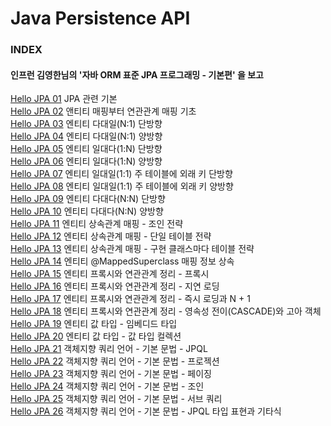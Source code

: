 # Java Persistence API

### INDEX

#### 인프런 김영한님의 '자바 ORM 표준 JPA 프로그래밍 - 기본편' 을 보고

[Hello JPA 01](https://github.com/oh29oh29/jpa-study/tree/master/hello-jpa-01) JPA 관련 기본  
[Hello JPA 02](https://github.com/oh29oh29/jpa-study/tree/master/hello-jpa-02) 앤티티 매핑부터 연관관계 매핑 기초  
[Hello JPA 03](https://github.com/oh29oh29/jpa-study/tree/master/hello-jpa-03) 엔티티 다대일(N:1) 단방향  
[Hello JPA 04](https://github.com/oh29oh29/jpa-study/tree/master/hello-jpa-04) 엔티티 다대일(N:1) 양방향  
[Hello JPA 05](https://github.com/oh29oh29/jpa-study/tree/master/hello-jpa-05) 엔티티 일대다(1:N) 단방향  
[Hello JPA 06](https://github.com/oh29oh29/jpa-study/tree/master/hello-jpa-06) 엔티티 일대다(1:N) 양방향  
[Hello JPA 07](https://github.com/oh29oh29/jpa-study/tree/master/hello-jpa-07) 엔티티 일대일(1:1) 주 테이블에 외래 키 단방향  
[Hello JPA 08](https://github.com/oh29oh29/jpa-study/tree/master/hello-jpa-08) 엔티티 일대일(1:1) 주 테이블에 외래 키 양방향  
[Hello JPA 09](https://github.com/oh29oh29/jpa-study/tree/master/hello-jpa-09) 엔티티 다대다(N:N) 단방향  
[Hello JPA 10](https://github.com/oh29oh29/jpa-study/tree/master/hello-jpa-10) 엔티티 다대다(N:N) 양방향  
[Hello JPA 11](https://github.com/oh29oh29/jpa-study/tree/master/hello-jpa-11) 엔티티 상속관계 매핑 - 조인 전략  
[Hello JPA 12](https://github.com/oh29oh29/jpa-study/tree/master/hello-jpa-12) 엔티티 상속관계 매핑 - 단일 테이블 전략  
[Hello JPA 13](https://github.com/oh29oh29/jpa-study/tree/master/hello-jpa-13) 엔티티 상속관계 매핑 - 구현 클래스마다 테이블 전략  
[Hello JPA 14](https://github.com/oh29oh29/jpa-study/tree/master/hello-jpa-14) 엔티티 @MappedSuperclass 매핑 정보 상속  
[Hello JPA 15](https://github.com/oh29oh29/jpa-study/tree/master/hello-jpa-15) 엔티티 프록시와 연관관계 정리 - 프록시  
[Hello JPA 16](https://github.com/oh29oh29/jpa-study/tree/master/hello-jpa-16) 엔티티 프록시와 연관관계 정리 - 지연 로딩  
[Hello JPA 17](https://github.com/oh29oh29/jpa-study/tree/master/hello-jpa-17) 엔티티 프록시와 연관관계 정리 - 즉시 로딩과 N + 1  
[Hello JPA 18](https://github.com/oh29oh29/jpa-study/tree/master/hello-jpa-18) 엔티티 프록시와 연관관계 정리 - 영속성 전이(CASCADE)와 고아 객체  
[Hello JPA 19](https://github.com/oh29oh29/jpa-study/tree/master/hello-jpa-19) 엔티티 값 타입 - 임베디드 타입  
[Hello JPA 20](https://github.com/oh29oh29/jpa-study/tree/master/hello-jpa-20) 엔티티 값 타입 - 값 타입 컬렉션  
[Hello JPA 21](https://github.com/oh29oh29/jpa-study/tree/master/hello-jpa-21) 객체지향 쿼리 언어 - 기본 문법 - JPQL  
[Hello JPA 22](https://github.com/oh29oh29/jpa-study/tree/master/hello-jpa-22) 객체지향 쿼리 언어 - 기본 문법 - 프로젝션  
[Hello JPA 23](https://github.com/oh29oh29/jpa-study/tree/master/hello-jpa-23) 객체지향 쿼리 언어 - 기본 문법 - 페이징  
[Hello JPA 24](https://github.com/oh29oh29/jpa-study/tree/master/hello-jpa-24) 객체지향 쿼리 언어 - 기본 문법 - 조인  
[Hello JPA 25](https://github.com/oh29oh29/jpa-study/tree/master/hello-jpa-25) 객체지향 쿼리 언어 - 기본 문법 - 서브 쿼리  
[Hello JPA 26](https://github.com/oh29oh29/jpa-study/tree/master/hello-jpa-26) 객체지향 쿼리 언어 - 기본 문법 - JPQL 타입 표현과 기타식  